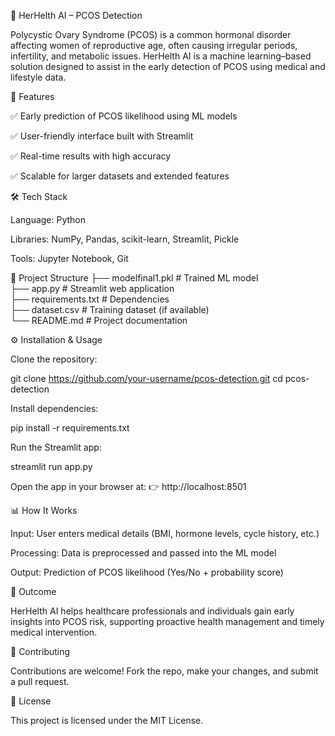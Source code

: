 🔬 HerHelth AI – PCOS Detection

Polycystic Ovary Syndrome (PCOS) is a common hormonal disorder affecting women of reproductive age, often causing irregular periods, infertility, and metabolic issues. HerHelth AI is a machine learning–based solution designed to assist in the early detection of PCOS using medical and lifestyle data.

🚀 Features

✅ Early prediction of PCOS likelihood using ML models

✅ User-friendly interface built with Streamlit

✅ Real-time results with high accuracy

✅ Scalable for larger datasets and extended features

🛠️ Tech Stack

Language: Python

Libraries: NumPy, Pandas, scikit-learn, Streamlit, Pickle

Tools: Jupyter Notebook, Git

📂 Project Structure
├── modelfinal1.pkl        # Trained ML model  
├── app.py                 # Streamlit web application  
├── requirements.txt       # Dependencies  
├── dataset.csv            # Training dataset (if available)  
└── README.md              # Project documentation  

⚙️ Installation & Usage

Clone the repository:

git clone https://github.com/your-username/pcos-detection.git
cd pcos-detection


Install dependencies:

pip install -r requirements.txt


Run the Streamlit app:

streamlit run app.py


Open the app in your browser at:
👉 http://localhost:8501

📊 How It Works

Input: User enters medical details (BMI, hormone levels, cycle history, etc.)

Processing: Data is preprocessed and passed into the ML model

Output: Prediction of PCOS likelihood (Yes/No + probability score)

🎯 Outcome

HerHelth AI helps healthcare professionals and individuals gain early insights into PCOS risk, supporting proactive health management and timely medical intervention.

🤝 Contributing

Contributions are welcome! Fork the repo, make your changes, and submit a pull request.

📜 License

This project is licensed under the MIT License.
